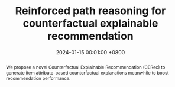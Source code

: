 ---
title:          "Reinforced path reasoning for counterfactual explainable recommendation"
date:           2024-01-15 00:01:00 +0800
selected:       true
pub:            "IEEE Transactions on Knowledge and Data Engineering"
pub_date:       "2024"
abstract: >-
  We propose a novel Counterfactual Explainable Recommendation (CERec) to generate item attribute-based counterfactual explanations meanwhile to boost recommendation performance.
cover:          /paper_figure/CERec.jpg
authors:
  - Xiangmeng Wang
  - Qian Li
  - Dianer Yu
  - Qing Li
  - Guandong Xu
links:
  Paper: https://ieeexplore.ieee.org/abstract/document/10399934
---